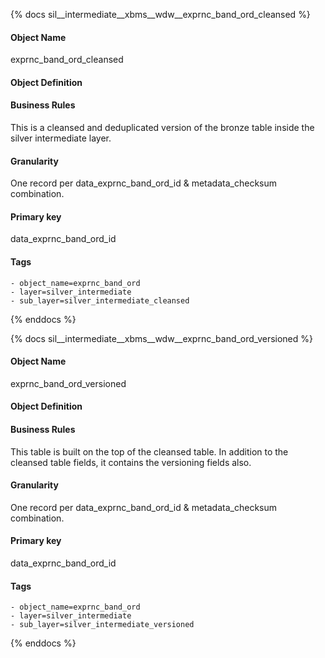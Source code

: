 {% docs sil__intermediate__xbms__wdw__exprnc_band_ord_cleansed %}

#### Object Name
exprnc_band_ord_cleansed

#### Object Definition


#### Business Rules
This is a cleansed and deduplicated version of the bronze table inside the silver intermediate layer.

#### Granularity
One record per data_exprnc_band_ord_id & metadata_checksum combination.

#### Primary key
data_exprnc_band_ord_id

#### Tags
    - object_name=exprnc_band_ord
    - layer=silver_intermediate
    - sub_layer=silver_intermediate_cleansed

{% enddocs %}

{% docs sil__intermediate__xbms__wdw__exprnc_band_ord_versioned %}

#### Object Name
exprnc_band_ord_versioned

#### Object Definition


#### Business Rules
This table is built on the top of the cleansed table. In addition to the cleansed table fields, it contains the versioning fields also.

#### Granularity
One record per data_exprnc_band_ord_id & metadata_checksum combination.

#### Primary key
data_exprnc_band_ord_id

#### Tags
    - object_name=exprnc_band_ord
    - layer=silver_intermediate
    - sub_layer=silver_intermediate_versioned

{% enddocs %}
